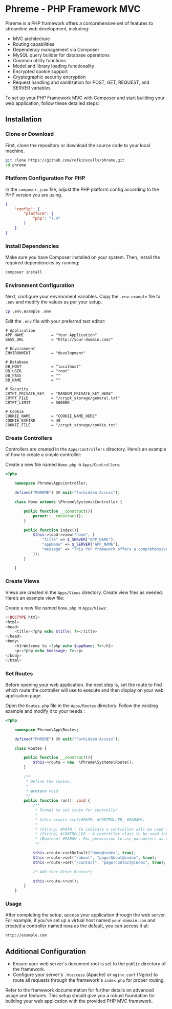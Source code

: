 # Phreme - PHP Framework MVC

Phreme is a PHP framework offers a comprehensive set of features to streamline web development, including:

- MVC architecture
- Routing capabilities
- Dependency management via Composer
- MySQL query builder for database operations
- Common utility functions
- Model and library loading functionality
- Encrypted cookie support
- Cryptographic security encryption
- Request handling and sanitization for POST, GET, REQUEST, and SERVER variables

To set up your PHP Framework MVC with Composer and start building your web application, follow these detailed steps:

## Installation

### Clone or Download

First, clone the repository or download the source code to your local machine.

```bash
git clone https://github.com/refkinscallv/phreme.git
cd phreme
```

### Platform Configuration For PHP

In the `composer.json` file, adjust the PHP platform config according to the PHP version you are using.

```json
{
    "config": {
        "platform": {
            "php": "7.4"
        }
    }
}

```

### Install Dependencies

Make sure you have Composer installed on your system. Then, install the required dependencies by running:

```bash
composer install
```

### Environment Configuration

Next, configure your environment variables. Copy the `.env.example` file to `.env` and modify the values as per your setup.

```bash
cp .env.example .env
```

Edit the `.env` file with your preferred text editor:

```plaintext
# Application
APP_NAME            = "Your Application"
BASE_URL            = "http://your-domain.com/"

# Environment
ENVIRONMENT         = "development"

# Database
DB_HOST             = "localhost"
DB_USER             = "root"
DB_PASS             = ""
DB_NAME             = ""

# Security
CRYPT_PRIVATE_KEY   = "RANDOM_PRIVATE_KEY_HERE"
CRYPT_FILE          = "/crypt_storage/general.txt"
CRYPT_LIMIT         = 500000

# Cookie
COOKIE_NAME         = "COOKIE_NAME_HERE"
COOKIE_EXPIRE       = 48
COOKIE_FILE         = "/crypt_storage/cookie.txt"
```

### Create Controllers

Controllers are created in the `Apps/Controllers` directory. Here’s an example of how to create a simple controller:

Create a new file named `Home.php` in `Apps/Controllers`:

```php
<?php

    namespace Phreme\App\Controller;

    defined("PHREME") OR exit("Forbidden Access");

    class Home extends \Phreme\Systems\Controller {

        public function __construct(){
            parent::__construct();
        }

        public function index(){
            $this->load->view("home", [
                "title" => $_SERVER["APP_NAME"],
                "appName" => $_SERVER["APP_NAME"],
                "message" => "This PHP framework offers a comprehensive set of features to streamline web development",
            ]);
        }

    }
```

### Create Views

Views are created in the `Apps/Views` directory. Create view files as needed. Here’s an example view file:

Create a new file named `home.php` in `Apps/Views`:

```php
<!DOCTYPE html>
<html>
<head>
    <title><?php echo $title; ?></title>
</head>
<body>
    <h1>Welcome to <?php echo $appName; ?></h1>
    <p><?php echo $message; ?></p>
</body>
</html>
```

### Set Routes

Before opening your web application. the next step is, set the route to find which route the controller will use to execute and then display on your web application page.

Open the `Routes.php` file in the `Apps/Routes` directory. Follow the existing example and modify it to your needs :

```php
<?php

    namespace Phreme\App\Routes;

    defined("PHREME") OR exit("Forbidden Access");

    class Routes {

        public function __construct(){
            $this->route = new  \Phreme\Systems\Route();
        }
        
        /**
         * Define the routes.
         * 
         * @return void
         */
        public function run(): void {
            /**
             * Format to set route for controller
             * 
             * $this->route->set(#PATH, #CONTROLLER, #PARAM);
             * 
             * (String) #PATH : To indicate a controller will be used at a specific path in URL
             * (String) #CONTROLLER : A controller class to be used includes the directory where the controller file is located.
             * (Boolean) #PARAM : For permission to use parameters as values ​​in the controller
             */

            $this->route->setDefault("Home@index", true);
            $this->route->set("/about", "page/About@index", true);
            $this->route->set("/contact", "page/Contact@index", true);

            /* Add Your Other Routes*/

            $this->route->run();
        }
    }
```

### Usage

After completing the setup, access your application through the web server. For example, if you've set up a virtual host named `your-domain.com` and created a controller named `Home` as the default, you can access it at:

```bash
http://example.com
```

## Additional Configuration

- Ensure your web server's document root is set to the `public` directory of the framework.
- Configure your server's `.htaccess` (Apache) or `nginx.conf` (Nginx) to route all requests through the framework's `index.php` for proper routing.

Refer to the framework documentation for further details on advanced usage and features. This setup should give you a robust foundation for building your web application with the provided PHP MVC framework.